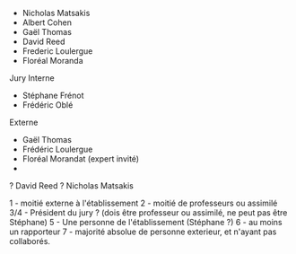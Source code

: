 + Nicholas Matsakis
+ Albert Cohen
+ Gaël Thomas
+ David Reed
+ Frederic Loulergue
+ Floréal Moranda


Jury
Interne
+ Stéphane Frénot
+ Frédéric Oblé

Externe
+ Gaël Thomas
+ Frédéric Loulergue
+ Floréal Morandat (expert invité)
+ 

? David Reed
? Nicholas Matsakis

1 - moitié externe à l'établissement
2 - moitié de professeurs ou assimilé
3/4 - Président du jury ? (dois être professeur ou assimilé, ne peut pas être Stéphane)
5 - Une personne de l'établissement (Stéphane ?)
6 - au moins un rapporteur
7 - majorité absolue de personne exterieur, et n'ayant pas collaborés.
